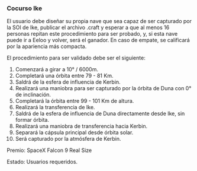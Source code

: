 ### Cocurso Ike
El usuario debe diseñar su propia nave que sea capaz de ser capturado por la SOI de Ike, publicar el archivo .craft y esperar a que al menos 16 personas repitan este procedimiento para ser probado, y, si esta nave puede ir a Eeloo y volver, será el ganador. En caso de empate, se calificará por la apariencia más compacta.

El procedimiento para ser validado debe ser el siguiente:
1. Comenzará a girar a 10° / 6000m.
2. Completará una órbita entre 79 - 81 Km.
3. Saldrá de la esfera de influencia de Kerbin.
4. Realizará una maniobra para ser capturado por la órbita de Duna con 0° de inclinación.
5. Completará la órbita entre 99 - 101 Km de altura.
6. Realizará la transferencia de Ike.
7. Saldrá de la esfera de influencia de Duna directamente desde Ike, sin formar órbita.
8. Realizará una maniobra de transferencia hacia Kerbin.
9. Separará la cápsula principal desde órbita solar.
10. Será capturado por la atmósfera de Kerbin.

Premio: SpaceX Falcon 9 Real Size

Estado: Usuarios requeridos.
